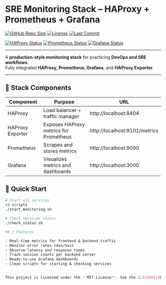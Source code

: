 # SRE Monitoring Stack – HAProxy + Prometheus + Grafana

[![GitHub Repo Size](https://img.shields.io/github/repo-size/shawntosh/sre-monitoring-stack)](https://github.com/shawntosh/sre-monitoring-stack)
[![License](https://img.shields.io/github/license/shawntosh/sre-monitoring-stack)](LICENSE)
[![Last Commit](https://img.shields.io/github/last-commit/shawntosh/sre-monitoring-stack)](https://github.com/shawntosh/sre-monitoring-stack/commits/main)
<!-- Monitoring Badges -->
[![HAProxy Status](https://img.shields.io/badge/HAProxy-UP-brightgreen)](http://localhost:8404)
[![Prometheus Status](https://img.shields.io/badge/Prometheus-UP-brightgreen)](http://localhost:9090)
[![Grafana Status](https://img.shields.io/badge/Grafana-UP-brightgreen)](http://localhost:3000)

---

A **production-style monitoring stack** for practicing **DevOps and SRE workflows**.  
Fully integrated **HAProxy, Prometheus, Grafana**, and **HAProxy Exporter**.

---

## 🚀 Stack Components

| Component        | Purpose                                | URL                       |
|-----------------|----------------------------------------|---------------------------|
| HAProxy          | Load balancer + traffic manager         | http://localhost:8404     |
| HAProxy Exporter | Exposes HAProxy metrics for Prometheus | http://localhost:9101/metrics |
| Prometheus       | Scrapes and stores metrics             | http://localhost:9090     |
| Grafana          | Visualizes metrics and dashboards      | http://localhost:3000     |


## 📌 Quick Start

```bash
# Start all services
cd scripts
./start_monitoring.sh

# Check services status
./check_status.sh

## 🔧 Features

- Real-time metrics for frontend & backend traffic  
- Monitor error rates (4xx/5xx)  
- Observe latency and response times  
- Track session counts per backend server  
- Ready-to-use Grafana dashboards  
- Clean scripts for starting & checking services

 
This project is licensed under the **MIT License**. See the [LICENSE](LICENSE) file for details.
